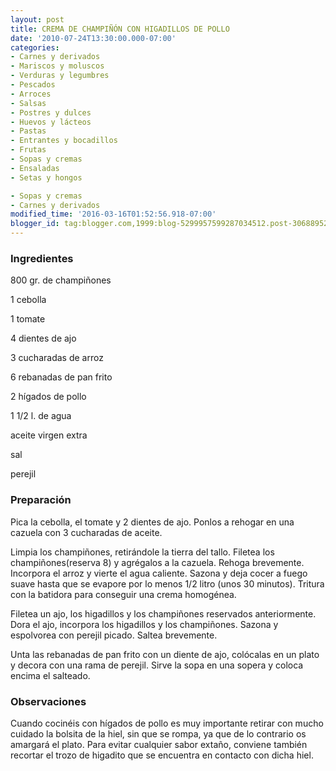 ```yaml
---
layout: post
title: CREMA DE CHAMPIÑÓN CON HIGADILLOS DE POLLO
date: '2010-07-24T13:30:00.000-07:00'
categories:
- Carnes y derivados
- Mariscos y moluscos
- Verduras y legumbres
- Pescados
- Arroces
- Salsas
- Postres y dulces
- Huevos y lácteos
- Pastas
- Entrantes y bocadillos
- Frutas
- Sopas y cremas
- Ensaladas
- Setas y hongos

- Sopas y cremas
- Carnes y derivados
modified_time: '2016-03-16T01:52:56.918-07:00'
blogger_id: tag:blogger.com,1999:blog-5299957599287034512.post-3068895240902380476
---
```


<h3>Ingredientes</h3>

800 gr. de champiñones

1 cebolla

1 tomate

4 dientes de ajo

3 cucharadas de arroz

6 rebanadas de pan frito

2 hígados de pollo

1 1/2 l. de agua

aceite virgen extra

sal

perejil

<h3>Preparación</h3>

Pica la cebolla, el tomate y 2 dientes de ajo. Ponlos a rehogar en una cazuela con 3 cucharadas de aceite.

Limpia los champiñones, retirándole la tierra del tallo. Filetea los champiñones(reserva 8) y agrégalos a la cazuela. Rehoga brevemente. Incorpora el arroz y vierte el agua caliente. Sazona y deja cocer a fuego suave hasta que se evapore por lo menos 1/2 litro (unos 30 minutos). Tritura con la batidora para conseguir una crema homogénea.

Filetea un ajo, los higadillos y los champiñones reservados anteriormente. Dora el ajo, incorpora los higadillos y los champiñones. Sazona y espolvorea con perejil picado. Saltea brevemente.

Unta las rebanadas de pan frito con un diente de ajo, colócalas en un plato y decora con una rama de perejil. Sirve la sopa en una sopera y coloca encima el salteado.

<h3>Observaciones</h3>

Cuando cocinéis con hígados de pollo es muy importante retirar con mucho cuidado la bolsita de la hiel, sin que se rompa, ya que de lo contrario os amargará el plato. Para evitar cualquier sabor extaño, conviene también recortar el trozo de higadito que se encuentra en contacto con dicha hiel.


